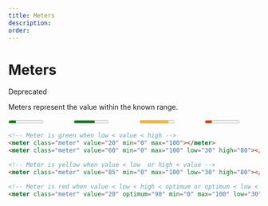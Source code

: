 ```yaml
---
title: Meters
description: 
order: 
---
```


# Meters

<span class="label label-warning">Deprecated</span>

Meters represent the value within the known range.

<div class="vp-raw docs-demo columns">
  <div class="column col-3 col-xs-12">
    <meter class="meter" value="20" min="0" max="100"></meter>
  </div>
  <div class="column col-3 col-xs-12">
    <meter class="meter" value="60" min="0" low="30" optimum="60" high="80" max="100"></meter>
  </div>
  <div class="column col-3 col-xs-12">
    <meter class="meter" value="85" min="0" low="30" high="80" max="100"></meter>
  </div>
  <div class="column col-3 col-xs-12">
    <meter class="meter" value="20" min="0" low="30" optimum="90" high="80" max="100"></meter>
  </div>
</div>

```html
<!-- Meter is green when low < value < high -->
<meter class="meter" value="20" min="0" max="100"></meter>
<meter class="meter" value="60" min="0" max="100" low="30" high="80"></meter>

<!-- Meter is yellow when value < low  or high < value -->
<meter class="meter" value="85" min="0" max="100" low="30" high="80"></meter>

<!-- Meter is red when value < low < high < optimum or optimum < low < high < value -->
<meter class="meter" value="20" optimum="90" min="0" max="100" low="30" high="80"></meter>
```

<!-- @see https://github.com/spectre-org/spectre-docs/issues/17 -->
